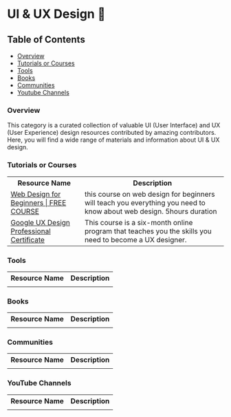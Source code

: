# UI & UX Design 🎨

## Table of Contents

- [Overview](#overview)<br>
- [Tutorials or Courses](#tutorials-or-courses)<br>
- [Tools](#tools)<br>
- [Books](#books)<br>
- [Communities](#communities)<br>
- [Youtube Channels](#youtube-channels)

### Overview

This category is a curated collection of valuable UI (User Interface) and UX (User Experience) design resources contributed by amazing contributors. Here, you will find a wide range of materials and information about UI & UX design.

### Tutorials or Courses

<table width="100%">
      <tr>
        <th>Resource Name</th>
        <th>Description</th>
      </tr>
      <tr>
        <td> <a href="https://www.youtube.com/watch?v=B-ytMSuwbf8">Web Design for Beginners | FREE COURSE</a></td>
        <td>this course on web design for beginners will teach you everything you need to know about web design. 5hours duration</td>
      </tr>
        <td> <a href="https://www.coursera.org/professional-certificates/google-ux-design">Google UX Design Professional Certificate</a></td>
        <td>This course is a six-month online program that teaches you the skills you need to become a UX designer.</td>
  </table>

### Tools

<table width="100%">
      <tr>
        <th>Resource Name</th>
        <th>Description</th>
      </tr>
      <tr>
        <td> <a href="#"></a></td>
        <td></td>
      </tr>
  </table>

### Books

<table width="100%">
      <tr>
        <th>Resource Name</th>
        <th>Description</th>
      </tr>
      <tr>
        <td><a href="#"></a></td>
        <td></td>
      </tr>
  </table>

### Communities

<table width="100%">
      <tr>
        <th>Resource Name</th>
        <th>Description</th>
      </tr>
      <tr>
        <td> <a href="#"></a></td>
        <td></td>
      </tr>
  </table>

### YouTube Channels

<table width="100%">
      <tr>
        <th>Resource Name</th>
        <th>Description</th>
      </tr>
      <tr>
        <td> <a href="#"></a></td>
        <td></td>
      </tr>
  </table>
